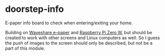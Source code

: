 # doorstep-info
E-paper info board to check when entering/exiting your home.

Building on [Waveshare e-paper](https://github.com/waveshare/e-Paper) and [Raspberry Pi Zero W](https://www.raspberrypi.org/products/raspberry-pi-zero-w/), but should be created to work with other screens and Linux computers as well. So I guess the push of images to the screen should only be described, but not be a part of this module.

